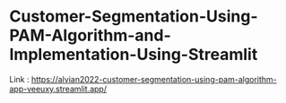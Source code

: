 # Customer-Segmentation-Using-PAM-Algorithm-and-Implementation-Using-Streamlit

Link : https://alvian2022-customer-segmentation-using-pam-algorithm-app-veeuxy.streamlit.app/

